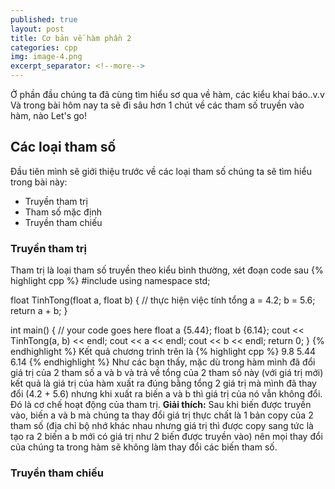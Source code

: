 ```yaml
---
published: true
layout: post
title: Cơ bản về hàm phần 2
categories: cpp
img: image-4.png
excerpt_separator: <!--more-->
---
```

Ở phần đầu chúng ta đã cùng tìm hiểu sơ qua về hàm, các kiểu khai báo..v.v Và trong bài hôm nay ta sẽ đi sâu hơn 1 chút về các tham số truyền vào hàm, nào Let's go!
## Các loại tham số
Đầu tiên mình sẽ giới thiệu trước về các loại tham số chúng ta sẽ tìm hiểu trong bài này:
- Truyền tham trị
- Tham số mặc định
- Truyền tham chiếu
### Truyền tham trị
Tham trị là loại tham số truyền theo kiểu bình thường, xét đoạn code sau
{% highlight cpp %}
#include <iostream>
using namespace std;
 
float TinhTong(float a, float b) {
	// thực hiện việc tính tổng
  	a = 4.2;
  	b = 5.6;
	return a + b;
}
 
int main() {
	// your code goes here
	float a {5.44};
	float b {6.14};
	cout << TinhTong(a, b) << endl;
  	cout << a << endl;
  	cout << b << endl;
	return 0;
}
{% endhighlight %}
Kết quả chương trình trên là
{% highlight cpp %}
	9.8
	5.44
	6.14
{% endhighlight %}
Như các bạn thấy, mặc dù trong hàm mình đã đổi giá trị của 2 tham số a và b và trả về tổng của 2 tham số này (với giá trị mới) kết quả là giá trị của hàm xuất ra đúng bằng tổng 2 giá trị mà mình đã thay đổi (4.2 + 5.6) nhưng khi xuất ra biến a và b thì giá trị của nó vẫn không đổi. Đó là cơ chế hoạt động của tham trị.
**Giải thích:** Sau khi biến được truyền vào, biến a và b mà chúng ta thay đổi giá trị thực chất là 1 bản copy của 2 tham số (địa chỉ bộ nhớ khác nhau nhưng giá trị thì được copy sang tức là tạo ra 2 biến a b mới có giá trị như 2 biến được truyền vào) nên mọi thay đổi của chúng ta trong hàm sẽ không làm thay đổi các biến tham số.
### Truyền tham chiếu